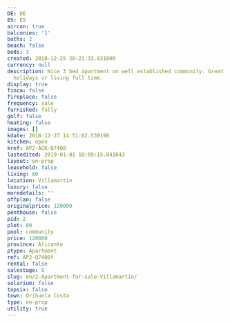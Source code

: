 ```yaml
---
DE: DE
ES: ES
aircon: true
balconies: '1'
baths: 2
beach: false
beds: 3
created: 2018-12-25 20:21:33.831000
currency: null
description: Nice 3 bed apartment on well established community. Great for family
  holidays or living full time.
display: true
finca: false
fireplace: false
frequency: sale
furnished: fully
golf: false
heating: false
images: []
kdate: 2018-12-27 14:51:02.539190
kitchen: open
kref: AP2-ACK-Q7408
lastedited: 2019-01-01 18:09:15.841643
layout: en-prop
leasehold: false
living: 80
location: Villamartin
luxury: false
moredetails: ''
offplan: false
originalprice: 120000
penthouse: false
pid: 2
plot: 80
pool: community
price: 120000
province: Alicante
ptype: Apartment
ref: AP2-Q7408f
rental: false
salestage: 0
slug: en/2-Apartment-for-sale-Villamartin/
solarium: false
topsix: false
town: Orihuela Costa
type: en-prop
utility: true
---
```

